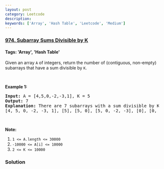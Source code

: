 ```yaml
---
layout: post
category: Leetcode
description: 
keywords: ['Array', 'Hash Table', 'Leetcode', 'Medium']
---
```

### [974. Subarray Sums Divisible by K](https://leetcode.com/problems/subarray-sums-divisible-by-k)

#### Tags: 'Array', 'Hash Table'

<div class="content__u3I1 question-content__JfgR"><div><p>Given an array <code>A</code> of integers, return the number of (contiguous, non-empty) subarrays that have a sum divisible by <code>K</code>.</p>
<p> </p>
<div>
<p><strong>Example 1:</strong></p>
<pre><strong>Input: </strong>A = <span id="example-input-1-1">[4,5,0,-2,-3,1]</span>, K = <span id="example-input-1-2">5</span>
<strong>Output: </strong><span id="example-output-1">7</span>
<strong>Explanation: </strong>There are 7 subarrays with a sum divisible by K = 5:
[4, 5, 0, -2, -3, 1], [5], [5, 0], [5, 0, -2, -3], [0], [0, -2, -3], [-2, -3]
</pre>
<p> </p>
<p><strong>Note:</strong></p>
<ol>
<li><code>1 &lt;= A.length &lt;= 30000</code></li>
<li><code>-10000 &lt;= A[i] &lt;= 10000</code></li>
<li><code>2 &lt;= K &lt;= 10000</code></li>
</ol>
</div></div></div>

### Solution
